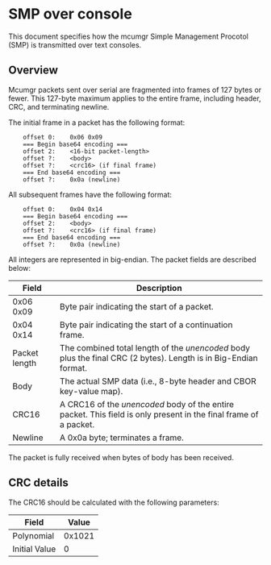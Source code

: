 # SMP over console

This document specifies how the mcumgr Simple Management Procotol (SMP) is
transmitted over text consoles.

## Overview

Mcumgr packets sent over serial are fragmented into frames of 127 bytes or
fewer.  This 127-byte maximum applies to the entire frame, including header,
CRC, and terminating newline.

The initial frame in a packet has the following format:

```
    offset 0:    0x06 0x09
    === Begin base64 encoding ===
    offset 2:    <16-bit packet-length>
    offset ?:    <body>
    offset ?:    <crc16> (if final frame)
    === End base64 encoding ===
    offset ?:    0x0a (newline)
```

All subsequent frames have the following format:

```
    offset 0:    0x04 0x14
    === Begin base64 encoding ===
    offset 2:    <body>
    offset ?:    <crc16> (if final frame)
    === End base64 encoding ===
    offset ?:    0x0a (newline)
```

All integers are represented in big-endian.  The packet fields are described
below:

| Field | Description |
| ----- | ----------- |
| 0x06 0x09 | Byte pair indicating the start of a packet. |
| 0x04 0x14 | Byte pair indicating the start of a continuation frame. |
| Packet length | The combined total length of the *unencoded* body plus the final CRC (2 bytes). Length is in Big-Endian format. |
| Body | The actual SMP data (i.e., 8-byte header and CBOR key-value map). |
| CRC16 | A CRC16 of the *unencoded* body of the entire packet.  This field is only present in the final frame of a packet. |
| Newline | A 0x0a byte; terminates a frame. |

The packet is fully received when <packet-length> bytes of body has been
received.

## CRC details

The CRC16 should be calculated with the following parameters:

| Field         | Value         |
| ------------- | ------------- |
| Polynomial    | 0x1021        |
| Initial Value | 0             |

